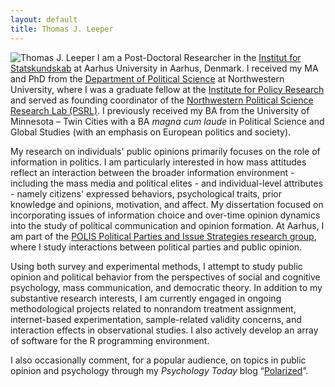```yaml
---
layout: default
title: Thomas J. Leeper
---
```


<!--<span style="float:left;max-width:150px;margin-right:10px;margin-bottom:10px;"><img src="http://www.thomasleeper.com/images/thomas1.jpg" alt="Thomas J. Leeper" /><span>-->
![Thomas J. Leeper](http://www.gravatar.com/avatar/8018a26657e63e5bdc69027c109abbcf.png) I am a Post-Doctoral Researcher in the [Institut for Statskundskab](http://ps.au.dk/en/) at Aarhus University in Aarhus, Denmark. I received my MA and PhD from the [Department of Political Science](http://www.polisci.northwestern.edu/) at Northwestern University, where I was a graduate fellow at the [Institute for Policy Research](http://www.northwestern.edu/ipr/) and served as founding coordinator of the [Northwestern Political Science Research Lab (PSRL)](http://faculty.wcas.northwestern.edu/~jnd260/lab.html). I previously received my BA from the University of Minnesota &#8211; Twin Cities with a BA *magna cum laude* in Political Science and Global Studies (with an emphasis on European politics and society).

My research on individuals' public opinions primarily focuses on the role of information in politics. I am particularly interested in how mass attitudes reflect an interaction between the broader information environment - including the mass media and political elites - and individual-level attributes - namely citizens' expressed behaviors, psychological traits, prior knowledge and opinions, motivation, and affect. My dissertation focused on incorporating issues of information choice and over-time opinion dynamics into the study of political communication and opinion formation. At Aarhus, I am part of the [POLIS Political Parties and Issue Strategies research group](http://ps.au.dk/en/research/research-centres-and-units/polis/), where I study interactions between political parties and public opinion.

Using both survey and experimental methods, I attempt to study public opinion and political behavior from the perspectives of social and cognitive psychology, mass communication, and democratic theory. In addition to my substantive research interests, I am currently engaged in ongoing methodological projects related to nonrandom treatment assignment, internet-based experimentation, sample-related validity concerns, and interaction effects in observational studies. I also actively develop an array of software for the R programming environment.

I also occasionally comment, for a popular audience, on topics in public opinion and psychology through my *Psychology Today* blog &#8220;[Polarized](http://www.psychologytoday.com/blog/polarized)&#8221;.
